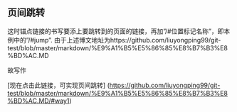 
## 页间跳转
这时锚点链接的书写要添上要跳转到的页面的链接，再加”/#位置标记名称”，即本例中的”/#jump”. 
由于上述博文地址为https://github.com/liuyongping99/git-test/blob/master/markdown/%E9%A1%B5%E5%86%85%E8%B7%B3%E8%BD%AC.MD 

故写作

[现在点击此链接，可实现页间跳转] (https://github.com/liuyongping99/git-test/blob/master/markdown/%E9%A1%B5%E5%86%85%E8%B7%B3%E8%BD%AC.MD/#way1)
